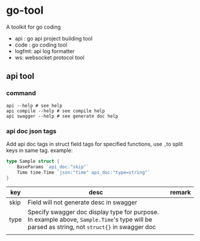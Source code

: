 # go-tool
A toolkit for go coding

- api : go api project building tool
- code : go coding tool
- logfmt: api log formatter
- ws: websocket protocol tool

## api tool
### command
```shell
api --help # see help
api compile --help # see compile help
api swagger --help # see generate doc help
```

### api doc json tags
Add api doc tags in struct field tags for specified functions, use `,`to split keys in same tag.
example:

```go
type Sample struct {
	BaseParams `api_doc:"skip"`
	Time time.Time `json:"time" api_doc:"type=string"`
}
```



| key  | desc                                                         | remark |
| ---- | ------------------------------------------------------------ | ------ |
| skip | Field will not generate desc in swagger                      |        |
| type | Specify swagger doc display type for purpose. In example above, `Sample.Time`'s type will be parsed as string, not `struct{}` in swagger doc |        |
|      |                                                              |        |

